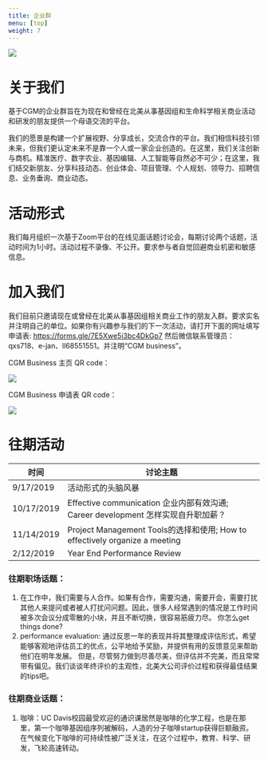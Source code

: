 ```yaml
---
title: 企业群
menu: [top]
weight: 7
---
```


![](https://i.imgur.com/8R88Jw7.png)

# 关于我们
基于CGM的企业群旨在为现在和曾经在北美从事基因组和生命科学相关商业活动和研发的朋友提供一个母语交流的平台。

我们的愿景是构建一个扩展视野、分享成长，交流合作的平台。我们相信科技引领未来，但我们更认定未来不是靠一个人或一家企业创造的。在这里，我们关注创新与商机。精准医疗、数字农业、基因编辑、人工智能等自然必不可少；在这里，我们结交新朋友、分享科技动态、创业体会、项目管理、个人规划、领导力、招聘信息、业务垂询、商业动态。

# 活动形式

我们每月组织一次基于Zoom平台的在线见面话题讨论会，每期讨论两个话题，活动时间为1小时。活动过程不录像、不公开。要求参与者自觉回避商业机密和敏感信息。

# 加入我们
我们目前只邀请现在或曾经在北美从事基因组相关商业工作的朋友入群。要求实名并注明自己的单位。如果你有兴趣参与我们的下一次活动，请打开下面的网址填写申请表:
https://forms.gle/7E5Xwe5i3bc4DkGp7
然后微信联系管理员：qxs718、e-jan、ll68551551。并注明“CGM business”。





CGM Business 主页 QR code：

![](https://i.imgur.com/HSnCLlQ.png)


CGM Business 申请表 QR code：

![](https://i.imgur.com/gcr4YLb.png)

# 往期活动
|时间|讨论主题|
|---|---|
|9/17/2019|活动形式的头脑风暴|
|10/17/2019|Effective communication 企业内部有效沟通; Career development 怎样实现自升职加薪？|
|11/14/2019|Project Management Tools的选择和使用;	How to effectively organize a meeting|
|2/12/2019|Year End Performance Review|


### 往期职场话题：
1. 在工作中，我们需要与人合作。如果有合作，需要沟通，需要开会，需要打扰其他人来提问或者被人打扰问问题。因此，很多人经常遇到的情况是工作时间被多次会议分成零散的小块，并且不断切换，很容易筋疲力尽。 你怎么get things done?
2. performance evaluation: 通过反思一年的表现并将其整理成评估形式，希望能够客观地评估员工的优点，公平地给予奖励，并提供有用的反馈意见来帮助他们在明年发展。 但是，尽管努力做到尽善尽美，但评估并不完美，而且常常带有偏见。我们谈谈年终评价的主观性，北美大公司评价过程和获得最佳结果的tips吧。

### 往期商业话题：
1. 咖啡：UC Davis校园最受欢迎的通识课居然是咖啡的化学工程，也是在那里，第一个咖啡基因组序列被解码，人造的分子咖啡startup获得巨额融资。在气候变化下咖啡的可持续性被广泛关注，在这个过程中，教育、科学、研发，飞轮高速转动。


